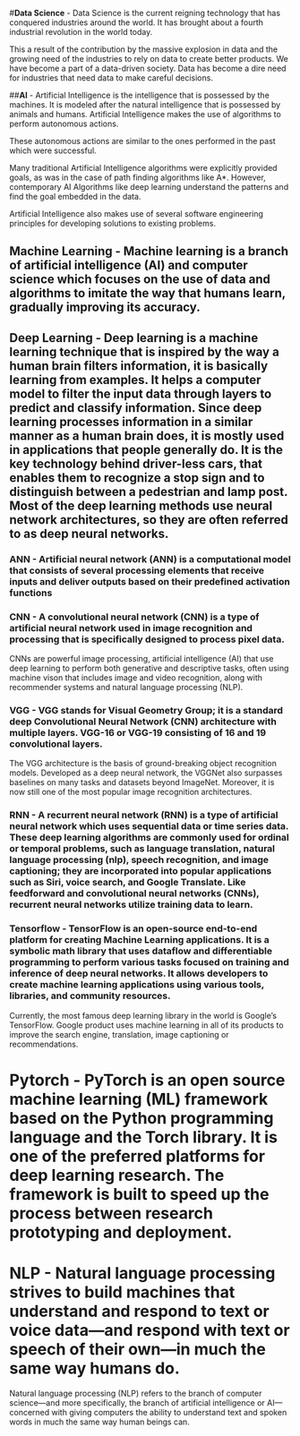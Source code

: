 #**Data Science** - Data Science is the current reigning technology that has conquered industries around the world. It has brought about a fourth industrial revolution in the world today.

This a result of the contribution by the massive explosion in data and the growing need of the industries to rely on data to create better products. We have become a part of a data-driven society. Data has become a dire need for industries that need data to make careful decisions.

##**AI** - Artificial Intelligence is the intelligence that is possessed by the machines. It is modeled after the natural intelligence that is possessed by animals and humans. Artificial Intelligence makes the use of algorithms to perform autonomous actions.

These autonomous actions are similar to the ones performed in the past which were successful.

Many traditional Artificial Intelligence algorithms were explicitly provided goals, as was in the case of path finding algorithms like A*. However, contemporary AI Algorithms like deep learning understand the patterns and find the goal embedded in the data.

Artificial Intelligence also makes use of several software engineering principles for developing solutions to existing problems.

## **Machine Learning** - Machine learning is a branch of artificial intelligence (AI) and computer science which focuses on the use of data and algorithms to imitate the way that humans learn, gradually improving its accuracy.


## **Deep Learning** - Deep learning is a machine learning technique that is inspired by the way a human brain filters information, it is basically learning from examples. It helps a computer model to filter the input data through layers to predict and classify information. Since deep learning processes information in a similar manner as a human brain does, it is mostly used in applications that people generally do. It is the key technology behind driver-less cars, that enables them to recognize a stop sign and to distinguish between a pedestrian and lamp post. Most of the deep learning methods use neural network architectures, so they are often referred to as deep neural networks. 

### **ANN** - Artificial neural network (ANN) is a computational model that consists of several processing elements that receive inputs and deliver outputs based on their predefined activation functions


### **CNN** - A convolutional neural network (CNN) is a type of artificial neural network used in image recognition and processing that is specifically designed to process pixel data.

CNNs are powerful image processing, artificial intelligence (AI) that use deep learning to perform both generative and descriptive tasks, often using machine vison that includes image and video recognition, along with recommender systems and natural language processing (NLP).

### **VGG** - VGG stands for Visual Geometry Group; it is a standard deep Convolutional Neural Network (CNN) architecture with multiple layers. VGG-16 or VGG-19 consisting of 16 and 19 convolutional layers.

The VGG architecture is the basis of ground-breaking object recognition models. Developed as a deep neural network, the VGGNet also surpasses baselines on many tasks and datasets beyond ImageNet. Moreover, it is now still one of the most popular image recognition architectures.

### **RNN** - A recurrent neural network (RNN) is a type of artificial neural network which uses sequential data or time series data. These deep learning algorithms are commonly used for ordinal or temporal problems, such as language translation, natural language processing (nlp), speech recognition, and image captioning; they are incorporated into popular applications such as Siri, voice search, and Google Translate. Like feedforward and convolutional neural networks (CNNs), recurrent neural networks utilize training data to learn. 

### **Tensorflow** - TensorFlow is an open-source end-to-end platform for creating Machine Learning applications. It is a symbolic math library that uses dataflow and differentiable programming to perform various tasks focused on training and inference of deep neural networks. It allows developers to create machine learning applications using various tools, libraries, and community resources.

Currently, the most famous deep learning library in the world is Google’s TensorFlow. Google product uses machine learning in all of its products to improve the search engine, translation, image captioning or recommendations.

# **Pytorch** - PyTorch is an open source machine learning (ML) framework based on the Python programming language and the Torch library. It is one of the preferred platforms for deep learning research. The framework is built to speed up the process between research prototyping and deployment.

# **NLP** - Natural language processing strives to build machines that understand and respond to text or voice data—and respond with text or speech of their own—in much the same way humans do.

Natural language processing (NLP) refers to the branch of computer science—and more specifically, the branch of artificial intelligence or AI—concerned with giving computers the ability to understand text and spoken words in much the same way human beings can.

